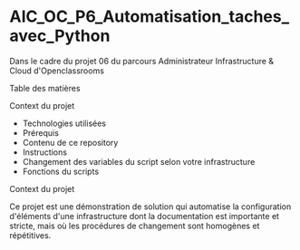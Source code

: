 # AIC_OC_P6_Automatisation_taches_avec_Python

Dans le cadre du projet 06 du parcours Administrateur Infrastructure & Cloud d'Openclassrooms

Table des matières

Context du projet

 -  Technologies utilisées
 -  Prérequis
 -  Contenu de ce repository
 -  Instructions
 -  Changement des variables du script selon votre infrastructure
 -  Fonctions du scripts

Context du projet

Ce projet est une démonstration de solution qui automatise la configuration d'éléments d'une infrastructure dont la documentation est importante et stricte, mais où les procédures de changement sont homogènes et répétitives.


